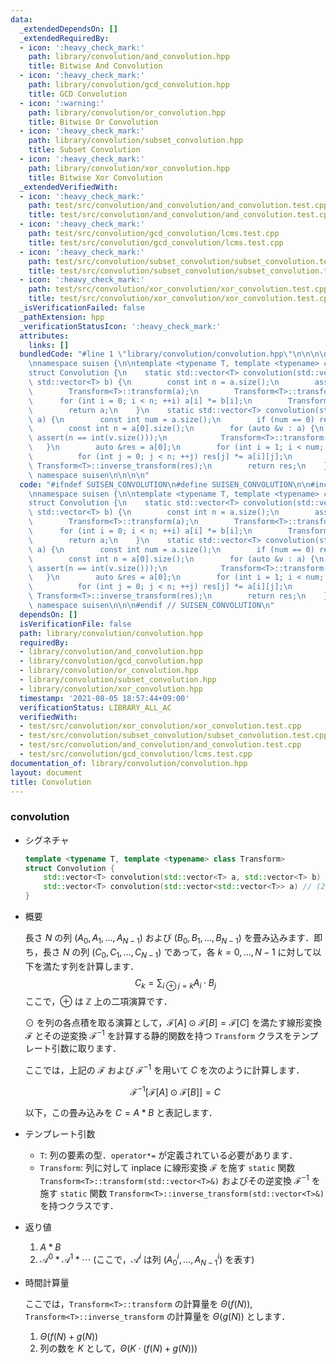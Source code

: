 ```yaml
---
data:
  _extendedDependsOn: []
  _extendedRequiredBy:
  - icon: ':heavy_check_mark:'
    path: library/convolution/and_convolution.hpp
    title: Bitwise And Convolution
  - icon: ':heavy_check_mark:'
    path: library/convolution/gcd_convolution.hpp
    title: GCD Convolution
  - icon: ':warning:'
    path: library/convolution/or_convolution.hpp
    title: Bitwise Or Convolution
  - icon: ':heavy_check_mark:'
    path: library/convolution/subset_convolution.hpp
    title: Subset Convolution
  - icon: ':heavy_check_mark:'
    path: library/convolution/xor_convolution.hpp
    title: Bitwise Xor Convolution
  _extendedVerifiedWith:
  - icon: ':heavy_check_mark:'
    path: test/src/convolution/and_convolution/and_convolution.test.cpp
    title: test/src/convolution/and_convolution/and_convolution.test.cpp
  - icon: ':heavy_check_mark:'
    path: test/src/convolution/gcd_convolution/lcms.test.cpp
    title: test/src/convolution/gcd_convolution/lcms.test.cpp
  - icon: ':heavy_check_mark:'
    path: test/src/convolution/subset_convolution/subset_convolution.test.cpp
    title: test/src/convolution/subset_convolution/subset_convolution.test.cpp
  - icon: ':heavy_check_mark:'
    path: test/src/convolution/xor_convolution/xor_convolution.test.cpp
    title: test/src/convolution/xor_convolution/xor_convolution.test.cpp
  _isVerificationFailed: false
  _pathExtension: hpp
  _verificationStatusIcon: ':heavy_check_mark:'
  attributes:
    links: []
  bundledCode: "#line 1 \"library/convolution/convolution.hpp\"\n\n\n\n#include <vector>\n\
    \nnamespace suisen {\n\ntemplate <typename T, template <typename> class Transform>\n\
    struct Convolution {\n    static std::vector<T> convolution(std::vector<T> a,\
    \ std::vector<T> b) {\n        const int n = a.size();\n        assert(n == int(b.size()));\n\
    \        Transform<T>::transform(a);\n        Transform<T>::transform(b);\n  \
    \      for (int i = 0; i < n; ++i) a[i] *= b[i];\n        Transform<T>::inverse_transform(a);\n\
    \        return a;\n    }\n    static std::vector<T> convolution(std::vector<std::vector<T>>\
    \ a) {\n        const int num = a.size();\n        if (num == 0) return {};\n\
    \        const int n = a[0].size();\n        for (auto &v : a) {\n           \
    \ assert(n == int(v.size()));\n            Transform<T>::transform(v);\n     \
    \   }\n        auto &res = a[0];\n        for (int i = 1; i < num; ++i) {\n  \
    \          for (int j = 0; j < n; ++j) res[j] *= a[i][j];\n        }\n       \
    \ Transform<T>::inverse_transform(res);\n        return res;\n    }\n};\n\n} //\
    \ namespace suisen\n\n\n\n"
  code: "#ifndef SUISEN_CONVOLUTION\n#define SUISEN_CONVOLUTION\n\n#include <vector>\n\
    \nnamespace suisen {\n\ntemplate <typename T, template <typename> class Transform>\n\
    struct Convolution {\n    static std::vector<T> convolution(std::vector<T> a,\
    \ std::vector<T> b) {\n        const int n = a.size();\n        assert(n == int(b.size()));\n\
    \        Transform<T>::transform(a);\n        Transform<T>::transform(b);\n  \
    \      for (int i = 0; i < n; ++i) a[i] *= b[i];\n        Transform<T>::inverse_transform(a);\n\
    \        return a;\n    }\n    static std::vector<T> convolution(std::vector<std::vector<T>>\
    \ a) {\n        const int num = a.size();\n        if (num == 0) return {};\n\
    \        const int n = a[0].size();\n        for (auto &v : a) {\n           \
    \ assert(n == int(v.size()));\n            Transform<T>::transform(v);\n     \
    \   }\n        auto &res = a[0];\n        for (int i = 1; i < num; ++i) {\n  \
    \          for (int j = 0; j < n; ++j) res[j] *= a[i][j];\n        }\n       \
    \ Transform<T>::inverse_transform(res);\n        return res;\n    }\n};\n\n} //\
    \ namespace suisen\n\n\n#endif // SUISEN_CONVOLUTION\n"
  dependsOn: []
  isVerificationFile: false
  path: library/convolution/convolution.hpp
  requiredBy:
  - library/convolution/and_convolution.hpp
  - library/convolution/gcd_convolution.hpp
  - library/convolution/or_convolution.hpp
  - library/convolution/subset_convolution.hpp
  - library/convolution/xor_convolution.hpp
  timestamp: '2021-08-05 18:57:44+09:00'
  verificationStatus: LIBRARY_ALL_AC
  verifiedWith:
  - test/src/convolution/xor_convolution/xor_convolution.test.cpp
  - test/src/convolution/subset_convolution/subset_convolution.test.cpp
  - test/src/convolution/and_convolution/and_convolution.test.cpp
  - test/src/convolution/gcd_convolution/lcms.test.cpp
documentation_of: library/convolution/convolution.hpp
layout: document
title: Convolution
---
```


### convolution

- シグネチャ

  ```cpp
  template <typename T, template <typename> class Transform>
  struct Convolution {
      std::vector<T> convolution(std::vector<T> a, std::vector<T> b) // (1)
      std::vector<T> convolution(std::vector<std::vector<T>> a) // (2)
  }
  ```

- 概要

  長さ $N$ の列 $(A_0,A_1,\ldots,A_{N-1})$ および $(B_0,B_1,\ldots,B_{N-1})$ を畳み込みます．即ち，長さ $N$ の列 $(C_0,C_1,\ldots,C_{N-1})$ であって，各 $k=0,\ldots,N-1$ に対して以下を満たす列を計算します．
  $$C_k=\sum_{i\oplus j=k} A_i\cdot B_j$$
  ここで，$\oplus$ は $\mathbb{Z}$ 上の二項演算です．
  
  $\odot$ を列の各点積を取る演算として，$\mathcal{F}[A]\odot \mathcal{F}[B]=\mathcal{F}[C]$ を満たす線形変換 $\mathcal{F}$ とその逆変換 $\mathcal{F}^{-1}$ を計算する静的関数を持つ `Transform` クラスをテンプレート引数に取ります．

  ここでは，上記の $\mathcal{F}$ および $\mathcal{F}^{-1}$ を用いて $C$ を次のように計算します．

  $$\mathcal{F}^{-1}\left[\mathcal{F}[A]\odot \mathcal{F}[B]\right]=C$$

  以下，この畳み込みを $C=A\ast B$ と表記します．

- テンプレート引数

  - `T`: 列の要素の型．`operator*=` が定義されている必要があります．
  - `Transform`: 列に対して inplace に線形変換 $\mathcal{F}$ を施す `static` 関数 `Transform<T>::transform(std::vector<T>&)` およびその逆変換 $\mathcal{F}^{-1}$ を施す `static` 関数 `Transform<T>::inverse_transform(std::vector<T>&)` を持つクラスです．

- 返り値
  
  1. $A\ast B$
  2. $\mathcal{A}^0\ast \mathcal{A}^1\ast \cdots$ (ここで，$\mathcal{A}^i$ は列 $(A_0^i,\ldots,A_{N-1}^i)$ を表す)

- 時間計算量

  ここでは，`Transform<T>::transform` の計算量を $\Theta(f(N))$, `Transform<T>::inverse_transform` の計算量を $\Theta(g(N))$ とします．

  1. $\Theta(f(N)+g(N))$
  2. 列の数を $K$ として，$\Theta(K\cdot(f(N)+g(N)))$
